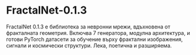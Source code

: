 # FractalNet-0.1.3
FractalNet 0.1.3 е библиотека за невронни мрежи, вдъхновена от фракталната геометрия. Включва 7 генератора, модулна архитектура, и готови PyTorch датасети за обучение върху фрактални изображения, сигнали и космически структури. Лека, поетична и разширяема.
